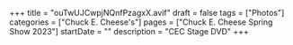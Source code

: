 +++
title = "ouTwUJCwpjNQnfPzagxX.avif"
draft = false
tags = ["Photos"]
categories = ["Chuck E. Cheese's"]
pages = ["Chuck E. Cheese Spring Show 2023"]
startDate = ""
description = "CEC Stage DVD"
+++
